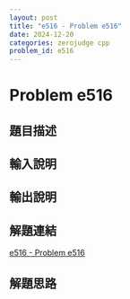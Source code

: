 ```yaml
---
layout: post
title: "e516 - Problem e516"
date: 2024-12-20
categories: zerojudge cpp
problem_id: e516
---
```


# Problem e516

## 題目描述



## 輸入說明



## 輸出說明



## 解題連結

[e516 - Problem e516](https://zerojudge.tw/ShowProblem?problemid=e516)

## 解題思路

